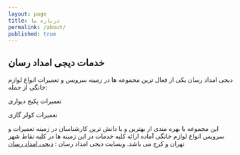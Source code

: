 ```yaml
---
layout: page
title: درباره ما
permalink: /about/
published: true
---
```


## خدمات دیجی امداد رسان
دیجی امداد رسان یکی از فعال ترین مجموعه ها در زمینه سرویس و تعمیرات انواع لوازم خانگی از جمله:


 تعمیرات پکیج دیواری

 تعمیرات کولر گازی

این مجموعه با بهره مندی از بهترین و با دانش ترین کارشناسان در زمینه تعمیرات و سرویس انواع لوازم خانگی آماده ارائه کلیه خدمات در این زمینه ها در کلیه نقاط شهر تهران و کرج می باشد.
وبسایت دیجی امداد رسان : [دیجی امداد رسان](https://dgsos.ir/)